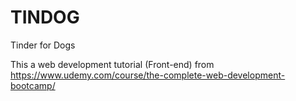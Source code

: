 # TINDOG
Tinder for Dogs

This a web development tutorial (Front-end) from https://www.udemy.com/course/the-complete-web-development-bootcamp/
